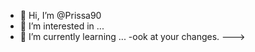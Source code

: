 - 👋 Hi, I’m @Prissa90
- 👀 I’m interested in ...
- 🌱 I’m currently learning ...
-ook at your changes.
--->
